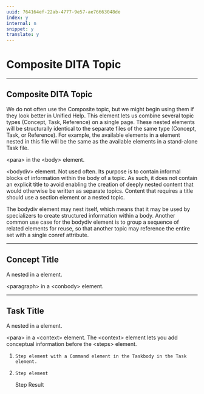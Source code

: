 ```yaml
---
uuid: 764164ef-22ab-4777-9e57-ae76663048de
index: y
internal: n
snippet: y
translate: y
---
```


# Composite DITA Topic

---

## Composite DITA Topic

We do not often use the Composite <dita> topic, but we might begin using them if they look better in Unified Help. This <dita> element lets us combine several topic types (Concept, Task, Reference) on a single page. These nested elements will be structurally identical to the separate files of the same type (Concept, Task, or Reference). For example, the available elements in a <task> element nested in this file will be the same as the available elements in a stand-alone Task file.

&lt;para&gt; in the &lt;body&gt; element.

&lt;bodydiv&gt; element. Not used often. Its purpose is to contain informal blocks of information within the body of a topic. As such, it does not contain an explicit title to avoid enabling the creation of deeply nested content that would otherwise be written as separate topics. Content that requires a title should use a section element or a nested topic.

The bodydiv element may nest itself, which means that it may be used by specializers to create structured information within a body. Another common use case for the bodydiv element is to group a sequence of related elements for reuse, so that another topic may reference the entire set with a single conref attribute.

---

## Concept Title

A nested <concept> in a <composite> element.

&lt;paragraph&gt; in a &lt;conbody&gt; element.

---

## Task Title

A nested <task> in a <composite> element.

&lt;para&gt; in a &lt;context&gt; element. The &lt;context&gt; element lets you add conceptual information before the &lt;steps&gt; element.

1. `Step element with a Command element in the Taskbody in the Task element.`
1. `Step element` 

   Step Result

